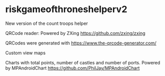 # riskgameofthroneshelperv2
New version of the count troops helper

QRCode reader:
Powered by ZXing https://github.com/zxing/zxing

QRCodes were generated with https://www.the-qrcode-generator.com/

Custom view maps

Charts with total points, number of castles and number of ports.
Powered by MPAndroidChart https://github.com/PhilJay/MPAndroidChart
